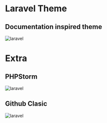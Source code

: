 # Laravel Theme
## Documentation inspired theme
![laravel](https://raw.githubusercontent.com/victorzevallos/vscode-theme-laravel/master/images/laravel.png)

# Extra
## PHPStorm
![laravel](https://raw.githubusercontent.com/victorzevallos/vscode-theme-laravel/master/images/phpstorm.png)

## Github Clasic
![laravel](https://raw.githubusercontent.com/victorzevallos/vscode-theme-laravel/master/images/github_clasic.png)
